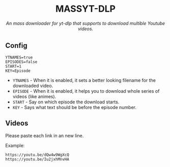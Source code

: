 <p align="center">
    <h1 align="center">MASSYT-DLP</h1>
    <h6 align="center">An mass downloader for yt-dlp that supports to download multible Youtube videos.</h6>
</p>

## Config

```
YTNAMES=true
EPISODES=false
START=1
KEY=Episode
```

- `YTNAMES` - When it is enabled, it sets a better looking filename for the downloaded video.
- `EPISODE` - When it is enabled, it helps you to download whole series of videos (like animes).
- `START` - Say on which episode the download starts.
- `KEY` - Says what text should be before the episode number.

## Videos

Please paste each link in an new line.

Example:

```
https://youtu.be/dQw4w9WgXcQ
https://youtu.be/Iu2jxhMnvHA
```
